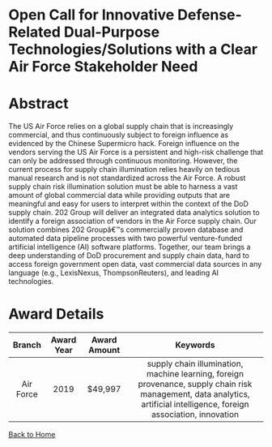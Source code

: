 
Open Call for Innovative Defense-Related Dual-Purpose Technologies/Solutions with a Clear Air Force Stakeholder Need
====================================================================================================================

# Abstract


The US Air Force relies on a global supply chain that is increasingly commercial, and thus continuously subject to foreign influence as evidenced by the Chinese Supermicro hack. Foreign influence on the vendors serving the US Air Force is a persistent and high-risk challenge that can only be addressed through continuous monitoring. However, the current process for supply chain illumination relies heavily on tedious manual research and is not standardized across the Air Force. A robust supply chain risk illumination solution must be able to harness a vast amount of global commercial data while providing outputs that are meaningful and easy for users to interpret within the context of the DoD supply chain. 202 Group will deliver an integrated data analytics solution to identify a foreign association of vendors in the Air Force supply chain. Our solution combines 202 Groupâ€™s commercially proven database and automated data pipeline processes with two powerful venture-funded artificial intelligence (AI) software platforms. Together, our team brings a deep understanding of DoD procurement and supply chain data, hard to access foreign government open data, vast commercial data sources in any language (e.g., LexisNexus, ThompsonReuters), and leading AI technologies.  

# Award Details

|Branch|Award Year|Award Amount|Keywords|
| :---: | :---: | :---: | :---: |
|Air Force|2019|$49,997|supply chain illumination, machine learning, foreign provenance, supply chain risk management, data analytics, artificial intelligence, foreign association, innovation|
  
  


[Back to Home](https://github.com/chrischow/dod_sbir_awards#1523)